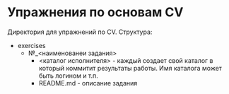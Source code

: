 # Упражнения по основам CV 

Директория для упражнений по CV. 
Структура:
 - exercises
   - №_<наименованеи задания>
     - <каталог исполнителя> - каждый создает свой каталог в который коммитит результаты работы. Имя каталога может быть логином и т.п.
     - README.md - описание задания
